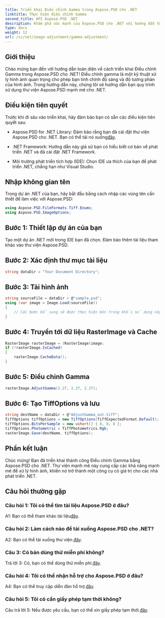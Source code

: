 ```yaml
---
title: Triển khai Điều chỉnh Gamma trong Aspose.PSD cho .NET
linktitle: Thực hiện điều chỉnh Gamma
second_title: API Aspose.PSD .NET
description: Khám phá sức mạnh của Aspose.PSD cho .NET với hướng dẫn từng bước của chúng tôi về cách triển khai Điều chỉnh Gamma. Tinh chỉnh độ sáng và độ tương phản của hình ảnh một cách dễ dàng.
type: docs
weight: 12
url: /vi/net/image-adjustment/gamma-adjustment/
---
```

## Giới thiệu

Chào mừng bạn đến với hướng dẫn toàn diện về cách triển khai Điều chỉnh Gamma trong Aspose.PSD cho .NET! Điều chỉnh gamma là một kỹ thuật xử lý hình ảnh quan trọng cho phép bạn tinh chỉnh độ sáng và độ tương phản của hình ảnh. Trong hướng dẫn này, chúng tôi sẽ hướng dẫn bạn quy trình sử dụng thư viện Aspose.PSD mạnh mẽ cho .NET.

## Điều kiện tiên quyết

Trước khi đi sâu vào triển khai, hãy đảm bảo bạn có sẵn các điều kiện tiên quyết sau:

-  Aspose.PSD for .NET Library: Đảm bảo rằng bạn đã cài đặt thư viện Aspose.PSD cho .NET. Bạn có thể tải nó xuống[đây](https://releases.aspose.com/psd/net/).

- .NET Framework: Hướng dẫn này giả sử bạn có hiểu biết cơ bản về phát triển .NET và đã cài đặt .NET Framework.

- Môi trường phát triển tích hợp (IDE): Chọn IDE ưa thích của bạn để phát triển .NET, chẳng hạn như Visual Studio.

## Nhập không gian tên

Trong dự án .NET của bạn, hãy bắt đầu bằng cách nhập các vùng tên cần thiết để làm việc với Aspose.PSD:

```csharp
using Aspose.PSD.FileFormats.Tiff.Enums;
using Aspose.PSD.ImageOptions;
```

## Bước 1: Thiết lập dự án của bạn

Tạo một dự án .NET mới trong IDE bạn đã chọn. Đảm bảo thêm tài liệu tham khảo vào thư viện Aspose.PSD.

## Bước 2: Xác định thư mục tài liệu

```csharp
string dataDir = "Your Document Directory";
```

## Bước 3: Tải hình ảnh

```csharp
string sourceFile = dataDir + @"sample.psd";
using (var image = Image.Load(sourceFile))
{
    // Các bước bổ sung sẽ được thực hiện bên trong khối sử dụng này.
}
```

## Bước 4: Truyền tới dữ liệu RasterImage và Cache

```csharp
RasterImage rasterImage = (RasterImage)image;
if (!rasterImage.IsCached)
{
    rasterImage.CacheData();
}
```

## Bước 5: Điều chỉnh Gamma

```csharp
rasterImage.AdjustGamma(2.2f, 2.2f, 2.2f);
```

## Bước 6: Tạo TiffOptions và lưu

```csharp
string destName = dataDir + @"AdjustGamma_out.tiff";
TiffOptions tiffOptions = new TiffOptions(TiffExpectedFormat.Default);
tiffOptions.BitsPerSample = new ushort[] { 8, 8, 8 };
tiffOptions.Photometric = TiffPhotometrics.Rgb;
rasterImage.Save(destName, tiffOptions);
```

## Phần kết luận

Chúc mừng! Bạn đã triển khai thành công Điều chỉnh Gamma bằng Aspose.PSD cho .NET. Thư viện mạnh mẽ này cung cấp các khả năng mạnh mẽ để xử lý hình ảnh, khiến nó trở thành một công cụ có giá trị cho các nhà phát triển .NET.

## Câu hỏi thường gặp

### Câu hỏi 1: Tôi có thể tìm tài liệu Aspose.PSD ở đâu?

 A1: Bạn có thể tham khảo tài liệu[đây](https://reference.aspose.com/psd/net/).

### Câu hỏi 2: Làm cách nào để tải xuống Aspose.PSD cho .NET?

 A2: Bạn có thể tải xuống thư viện.[đây](https://releases.aspose.com/psd/net/).

### Câu 3: Có bản dùng thử miễn phí không?

 Trả lời 3: Có, bạn có thể dùng thử miễn phí.[đây](https://releases.aspose.com/).

### Câu hỏi 4: Tôi có thể nhận hỗ trợ cho Aspose.PSD ở đâu?

 A4: Bạn có thể truy cập diễn đàn hỗ trợ.[đây](https://forum.aspose.com/c/psd/34).

### Câu hỏi 5: Tôi có cần giấy phép tạm thời không?

 Câu trả lời 5: Nếu được yêu cầu, bạn có thể xin giấy phép tạm thời.[đây](https://purchase.aspose.com/temporary-license/).